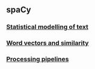 ## spaCy

### [Statistical modelling of text](modelling.md)

### [Word vectors and similarity](vectors.md)

### [Processing pipelines](pipelines.md)
